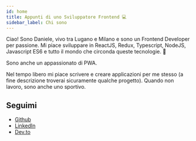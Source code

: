 ```yaml
---
id: home
title: Appunti di uno Sviluppatore Frontend 💻
sidebar_label: Chi sono
---
```


Ciao! Sono Daniele, vivo tra Lugano e Milano e sono un Frontend Developer per passione. Mi piace sviluppare in ReactJS, Redux, Typescript, NodeJS, Javascript ES6 e tutto il mondo che circonda queste tecnologie. 🚀

Sono anche un appassionato di PWA.

Nel tempo libero mi piace scrivere e creare applicazioni per me stesso (a fine descrizione troverai sicuramente qualche progetto). Quando non lavoro, sono anche uno sportivo.

## Seguimi

<ul>
    <li><a href="https://github.com/crtdaniele">Github</a></li>
    <li><a href="https://www.linkedin.com/in/daniele-carta-lugano/">LinkedIn</a></li>
    <li><a href="https://dev.to/crtdaniele">Dev.to</a></li>
</ul>
